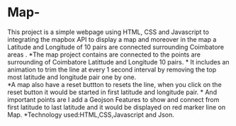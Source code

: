 # Map-
 This project is  a  simple webpage using HTML, CSS and Javascript  to integrating the mapbox API to display a map and  moreover in the  map  a Latitude and Longitude  of 10 pairs are  connected surrounding  Coimbatore areas .
     *The map project contains are connected  to the points are  surrounding of Coimbatore Latittude and Longitude 10 pairs.
     * It includes  an animation to trim the line at every 1 second interval by removing the top most latitude and longitude pair one by one.   
     *A map also have a reset buttton to resets the line, when you click on the reset button it would be started in first latitude and longitude pair.
     * And important points are I add a Geojson Features to show  and connect from first latitude to last latitude and it would be displayed on red marker line on Map. 
      *Technology used:HTML,CSS,Javascript and Json.
